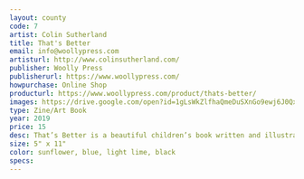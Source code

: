 ```yaml
---
layout: county 
code: 7
artist: Colin Sutherland
title: That's Better
email: info@woollypress.com
artisturl: http://www.colinsutherland.com/
publisher: Woolly Press
publisherurl: https://www.woollypress.com/
howpurchase: Online Shop
producturl: https://www.woollypress.com/product/thats-better/
images: https://drive.google.com/open?id=1gLsWkZlfhaQmeDuSXnGo9ewj6J0QxlBj, https://drive.google.com/open?id=1xv7Cj1h-wW6qXEb_nLlMUrdkHV1W_LaE, https://drive.google.com/open?id=1JbInTAP9XncJ2vRftVMU_SMfOLcLmcz2, https://drive.google.com/open?id=1DVNXrbSYApselNqODvFZ48pBsLoqaSI5, https://drive.google.com/open?id=1rPF5V6P2dBo_T_dkfow0Ex2Lcn8X8k2L
type: Zine/Art Book
year: 2019
price: 15
desc: That’s Better is a beautiful children’s book written and illustrated by Colin Sutherland that explores the in’s and out’s of opposites.
size: 5" x 11"
color: sunflower, blue, light lime, black
specs: 
---
```

